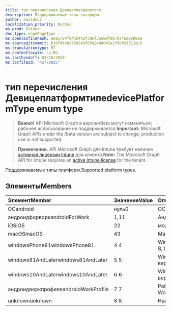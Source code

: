```yaml
---
title: тип перечисления Девицеплатформтипе
description: Поддерживаемые типы платформ.
author: davidmu1
localization_priority: Normal
ms.prod: Intune
doc_type: enumPageType
ms.openlocfilehash: e6e1704f84cb442fc06f35689f0b7dc46d9895ea
ms.sourcegitcommit: b38fd4c8c734243f6f82448045a1f6bf63311ec9
ms.translationtype: MT
ms.contentlocale: ru-RU
ms.lasthandoff: 03/18/2020
ms.locfileid: "42770825"
---
```

# <a name="deviceplatformtype-enum-type"></a><span data-ttu-id="aa9e3-103">тип перечисления Девицеплатформтипе</span><span class="sxs-lookup"><span data-stu-id="aa9e3-103">devicePlatformType enum type</span></span>

> <span data-ttu-id="aa9e3-104">**Важно!** API Microsoft Graph в версии/Beta могут изменяться; рабочее использование не поддерживается.</span><span class="sxs-lookup"><span data-stu-id="aa9e3-104">**Important:** Microsoft Graph APIs under the /beta version are subject to change; production use is not supported.</span></span>

> <span data-ttu-id="aa9e3-105">**Примечание.** API Microsoft Graph для Intune требует наличия [активной лицензии Intune](https://go.microsoft.com/fwlink/?linkid=839381) для клиента.</span><span class="sxs-lookup"><span data-stu-id="aa9e3-105">**Note:** The Microsoft Graph API for Intune requires an [active Intune license](https://go.microsoft.com/fwlink/?linkid=839381) for the tenant.</span></span>

<span data-ttu-id="aa9e3-106">Поддерживаемые типы платформ.</span><span class="sxs-lookup"><span data-stu-id="aa9e3-106">Supported platform types.</span></span>

## <a name="members"></a><span data-ttu-id="aa9e3-107">Элементы</span><span class="sxs-lookup"><span data-stu-id="aa9e3-107">Members</span></span>
|<span data-ttu-id="aa9e3-108">Элемент</span><span class="sxs-lookup"><span data-stu-id="aa9e3-108">Member</span></span>|<span data-ttu-id="aa9e3-109">Значение</span><span class="sxs-lookup"><span data-stu-id="aa9e3-109">Value</span></span>|<span data-ttu-id="aa9e3-110">Описание</span><span class="sxs-lookup"><span data-stu-id="aa9e3-110">Description</span></span>|
|:---|:---|:---|
|<span data-ttu-id="aa9e3-111">ОС</span><span class="sxs-lookup"><span data-stu-id="aa9e3-111">android</span></span>|<span data-ttu-id="aa9e3-112">нуль</span><span class="sxs-lookup"><span data-stu-id="aa9e3-112">0</span></span>|<span data-ttu-id="aa9e3-113">ОС.</span><span class="sxs-lookup"><span data-stu-id="aa9e3-113">Android.</span></span>|
|<span data-ttu-id="aa9e3-114">андроидфорворк</span><span class="sxs-lookup"><span data-stu-id="aa9e3-114">androidForWork</span></span>|<span data-ttu-id="aa9e3-115">1,1</span><span class="sxs-lookup"><span data-stu-id="aa9e3-115">1</span></span>|<span data-ttu-id="aa9e3-116">Андроидфорворк.</span><span class="sxs-lookup"><span data-stu-id="aa9e3-116">AndroidForWork.</span></span>|
|<span data-ttu-id="aa9e3-117">iOS</span><span class="sxs-lookup"><span data-stu-id="aa9e3-117">iOS</span></span>|<span data-ttu-id="aa9e3-118">2</span><span class="sxs-lookup"><span data-stu-id="aa9e3-118">2</span></span>|<span data-ttu-id="aa9e3-119">модуле.</span><span class="sxs-lookup"><span data-stu-id="aa9e3-119">iOS.</span></span>|
|<span data-ttu-id="aa9e3-120">macOS</span><span class="sxs-lookup"><span data-stu-id="aa9e3-120">macOS</span></span>|<span data-ttu-id="aa9e3-121">4</span><span class="sxs-lookup"><span data-stu-id="aa9e3-121">3</span></span>|<span data-ttu-id="aa9e3-122">MacOS.</span><span class="sxs-lookup"><span data-stu-id="aa9e3-122">MacOS.</span></span>|
|<span data-ttu-id="aa9e3-123">windowsPhone81</span><span class="sxs-lookup"><span data-stu-id="aa9e3-123">windowsPhone81</span></span>|<span data-ttu-id="aa9e3-124">4 </span><span class="sxs-lookup"><span data-stu-id="aa9e3-124">4</span></span>|<span data-ttu-id="aa9e3-125">WindowsPhone 8,1.</span><span class="sxs-lookup"><span data-stu-id="aa9e3-125">WindowsPhone 8.1.</span></span>|
|<span data-ttu-id="aa9e3-126">windows81AndLater</span><span class="sxs-lookup"><span data-stu-id="aa9e3-126">windows81AndLater</span></span>|<span data-ttu-id="aa9e3-127">5 </span><span class="sxs-lookup"><span data-stu-id="aa9e3-127">5</span></span>|<span data-ttu-id="aa9e3-128">Windows 8,1 и более поздние версии</span><span class="sxs-lookup"><span data-stu-id="aa9e3-128">Windows 8.1 and later</span></span>|
|<span data-ttu-id="aa9e3-129">windows10AndLater</span><span class="sxs-lookup"><span data-stu-id="aa9e3-129">windows10AndLater</span></span>|<span data-ttu-id="aa9e3-130">6 </span><span class="sxs-lookup"><span data-stu-id="aa9e3-130">6</span></span>|<span data-ttu-id="aa9e3-131">Windows 10 и более поздних версий.</span><span class="sxs-lookup"><span data-stu-id="aa9e3-131">Windows 10 and later.</span></span>|
|<span data-ttu-id="aa9e3-132">андроидворкпрофиле</span><span class="sxs-lookup"><span data-stu-id="aa9e3-132">androidWorkProfile</span></span>|<span data-ttu-id="aa9e3-133">7 </span><span class="sxs-lookup"><span data-stu-id="aa9e3-133">7</span></span>|<span data-ttu-id="aa9e3-134">Рабочий профиль Android.</span><span class="sxs-lookup"><span data-stu-id="aa9e3-134">Android Work Profile.</span></span>|
|<span data-ttu-id="aa9e3-135">unknown</span><span class="sxs-lookup"><span data-stu-id="aa9e3-135">unknown</span></span>|<span data-ttu-id="aa9e3-136">8 </span><span class="sxs-lookup"><span data-stu-id="aa9e3-136">8</span></span>|<span data-ttu-id="aa9e3-137">Найден.</span><span class="sxs-lookup"><span data-stu-id="aa9e3-137">Unknown.</span></span>|



